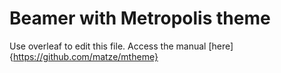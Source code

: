 # Beamer with Metropolis theme

Use overleaf to edit this file. Access the manual [here] {https://github.com/matze/mtheme}